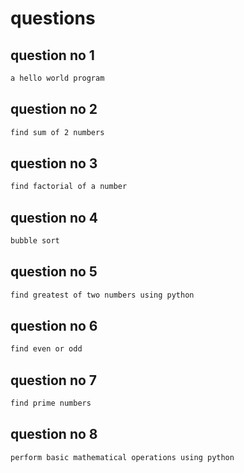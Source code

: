 # questions
## question no 1
```markdown
a hello world program
```


## question no 2
```markdown
find sum of 2 numbers 
```


## question no 3
```markdown
find factorial of a number
```


## question no 4
```markdown
bubble sort
```

## question no 5
```markdown
find greatest of two numbers using python
```

## question no 6
```markdown
find even or odd
```

## question no 7
```markdown
find prime numbers
```

## question no 8
```markdown
perform basic mathematical operations using python
```
